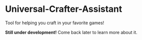 # Universal-Crafter-Assistant

Tool for helping you craft in your favorite games!

**Still under development!** Come back later to learn more about it.

